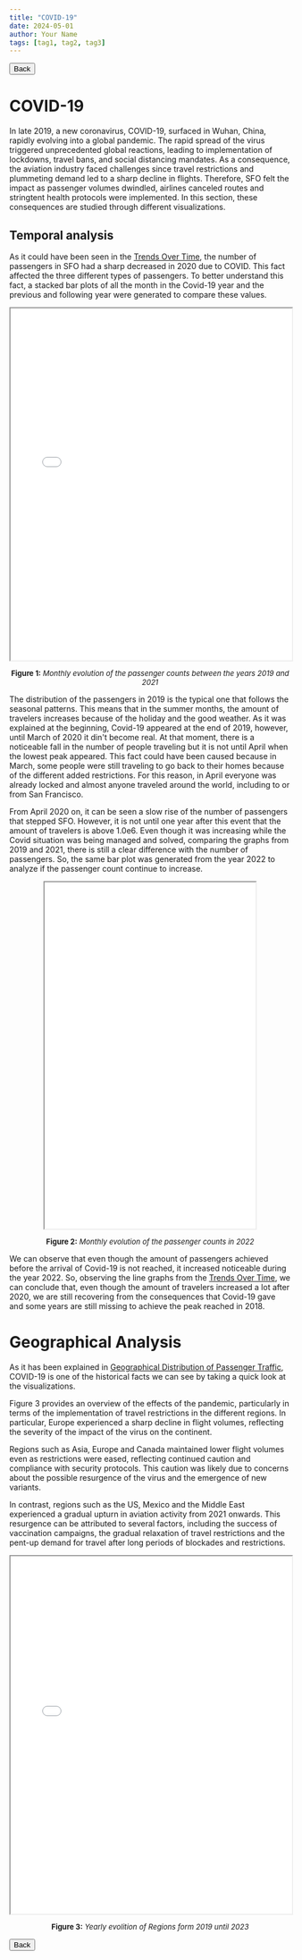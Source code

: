 ```yaml
---
title: "COVID-19"
date: 2024-05-01
author: Your Name
tags: [tag1, tag2, tag3]
---
```


<!-- Back button -->
<button onclick="goBack()">Back</button>
<script>
function goBack() {
  window.history.back();
}
</script>

# COVID-19

In late 2019, a new coronavirus, COVID-19, surfaced in Wuhan, China, rapidly evolving into a global pandemic. The rapid spread of the virus triggered unprecedented global reactions, leading to implementation of lockdowns, travel bans, and social distancing mandates. As a consequence, the aviation industry faced challenges since travel restrictions and plummeting demand led to a sharp decline in flights. Therefore, SFO felt the impact as passenger volumes dwindled, airlines canceled routes and stringtent health protocols were implemented. In this section, these consequences are studied through different visualizations.

## Temporal analysis

As it could have been seen in the [Trends Over Time](/temporalEvolution.md), the number of passengers in SFO had a sharp decreased in 2020 due to COVID. This fact affected the three different types of passengers. To better understand this fact, a stacked bar plots of all the month in the Covid-19 year and the previous and following year were generated to compare these values.

<iframe src="images/2019-2021_passengers_type_monthly.html" width="100%" height="630px"></iframe>
<p style="text-align:center; font-size:small;"><strong>Figure 1:</strong> <em>Monthly evolution of the passenger counts between the years 2019 and 2021</em></p>

The distribution of the passengers in 2019 is the typical one that follows the seasonal patterns. This means that in the summer months, the amount of travelers increases because of the holiday and the good weather. As it was explained at the beginning, Covid-19 appeared at the end of 2019, however, until March of 2020 it din't become real. At that moment, there is a noticeable fall in the number of people traveling but it is not until April when the lowest peak appeared. This fact could have been caused because in March, some people were still traveling to go back to their homes because of the different added restrictions. For this reason, in April everyone was already locked and almost anyone traveled around the world, including to or from San Francisco.

From April 2020 on, it can be seen a slow rise of the number of passengers that stepped SFO. However, it is not until one year after this event that the amount of travelers is above 1.0e6. Even though it was increasing while the Covid situation was being managed and solved, comparing the graphs from 2019 and 2021, there is still a clear difference with the number of passengers. So, the same bar plot was generated from the year 2022 to analyze if the passenger count continue to increase.

<div style="display: flex; justify-content: center;">
    <iframe src="images/2022_passengers_type_monthly.html" width="75%" height="620px"></iframe>
</div>

<p style="text-align:center; font-size:small;"><strong>Figure 2:</strong> <em>Monthly evolution of the passenger counts in 2022</em></p>

We can observe that even though the amount of passengers achieved before the arrival of Covid-19 is not reached, it increased noticeable during the year 2022. So, observing the line graphs from the [Trends Over Time](/temporalEvolution.md), we can conclude that, even though the amount of travelers increased a lot after 2020, we are still recovering from the consequences that Covid-19 gave and some years are still missing to achieve the peak reached in 2018. 

# Geographical Analysis
As it has been explained in [Geographical Distribution of Passenger Traffic](passengerStudy.md), COVID-19 is one of the historical facts we can see by taking a quick look at the visualizations.

Figure 3 provides an overview of the effects of the pandemic, particularly in terms of the implementation of travel restrictions in the different regions. In particular, Europe experienced a sharp decline in flight volumes, reflecting the severity of the impact of the virus on the continent.

Regions such as Asia, Europe and Canada maintained lower flight volumes even as restrictions were eased, reflecting continued caution and compliance with security protocols. This caution was likely due to concerns about the possible resurgence of the virus and the emergence of new variants.

In contrast, regions such as the US, Mexico and the Middle East experienced a gradual upturn in aviation activity from 2021 onwards. This resurgence can be attributed to several factors, including the success of vaccination campaigns, the gradual relaxation of travel restrictions and the pent-up demand for travel after long periods of blockades and restrictions.

<iframe src="images/area_covid.html" width="100%" height="640px"></iframe>
<p style="text-align:center; font-size:small;"><strong>Figure 3:</strong> <em>Yearly evolition of Regions form 2019 until 2023</em></p>

<!-- Back button -->
<button onclick="goBack()">Back</button>
<script>
function goBack() {
  window.history.back();
}
</script>